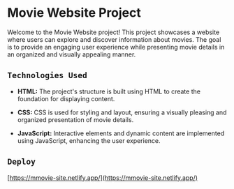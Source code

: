 # Movie Website Project

Welcome to the Movie Website project! This project showcases a website where users can explore and discover information about movies. The goal is to provide an engaging user experience while presenting movie details in an organized and visually appealing manner.

## `Technologies Used`

- **HTML:** The project's structure is built using HTML to create the foundation for displaying content.

- **CSS:** CSS is used for styling and layout, ensuring a visually pleasing and organized presentation of movie details.

- **JavaScript:** Interactive elements and dynamic content are implemented using JavaScript, enhancing the user experience.

## `Deploy`

[https://mmovie-site.netlify.app/](https://mmovie-site.netlify.app/)
